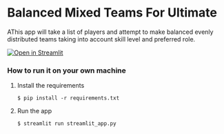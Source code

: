 # Balanced Mixed Teams For Ultimate

AThis app will take a list of players and attempt to make balanced evenly distributed teams taking into account skill level and preferred role.

[![Open in Streamlit](https://static.streamlit.io/badges/streamlit_badge_black_white.svg)]([(https://teambalancing.streamlit.app/)])

### How to run it on your own machine

1. Install the requirements

   ```
   $ pip install -r requirements.txt
   ```

2. Run the app

   ```
   $ streamlit run streamlit_app.py
   ```
